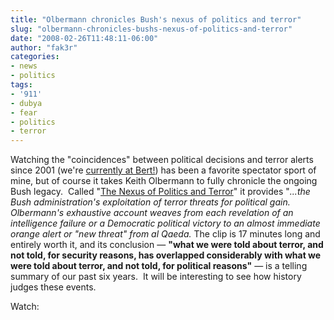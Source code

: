 ```yaml
---
title: "Olbermann chronicles Bush's nexus of politics and terror"
slug: "olbermann-chronicles-bushs-nexus-of-politics-and-terror"
date: "2008-02-26T11:48:11-06:00"
author: "fak3r"
categories:
- news
- politics
tags:
- '911'
- dubya
- fear
- politics
- terror
---
```


Watching the "coincidences" between political decisions and terror alerts since 2001 (we're [currently at Bert!](http://www.geekandproud.net/terror/)) has been a favorite spectator sport of mine, but of course it takes Keith Olbermann to fully chronicle the ongoing Bush legacy.   Called "[The Nexus of Politics and Terror](http://www.huffingtonpost.com/2008/02/23/olbermann-timeline-how-t_n_88110.html)" it provides "_...the Bush administration's exploitation of terror threats for political gain. Olbermann's exhaustive account weaves from each revelation of an intelligence failure or a Democratic political victory to an almost immediate orange alert or "new threat" from al Qaeda._  The clip is 17 minutes long and entirely worth it, and its conclusion — **"what we were told about terror, and not told, for security reasons, has overlapped considerably with what we were told about terror, and not told, for political reasons"** — is a telling summary of our past six years.  It will be interesting to see how history judges these events.

Watch:

